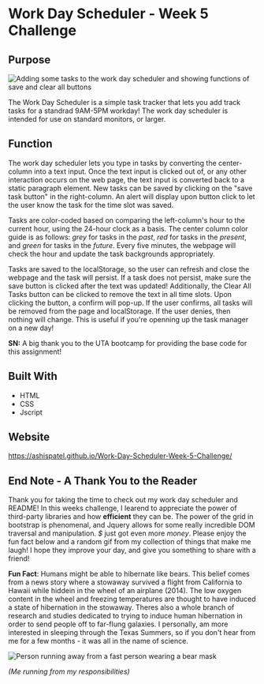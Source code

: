 # Work Day Scheduler - Week 5 Challenge

## Purpose

![Adding some tasks to the work day scheduler and showing functions of save and clear all buttons]() 

The Work Day Scheduler is a simple task tracker that lets you add track tasks for a standrad 9AM-5PM workday! The work day scheduler is intended for use on standard monitors, or larger. 

## Function

The work day scheduler lets you type in tasks by converting the center-column into a text input. Once the text input is clicked out of, or any other interaction occurs on the web page, the text input is converted back to a static paragraph element. New tasks can be saved by clicking on the "save task button" in the right-column. An alert will display upon button click to let the user know the task for the time slot was saved. 

Tasks are color-coded based on comparing the left-column's hour to the current hour, using the 24-hour clock as a basis. The center column color guide is as follows: *grey* for tasks in the *past*, *red* for tasks in the *present*, and *green* for tasks in the *future*. Every five minutes, the webpage will check the hour and update the task backgrounds appropriately. 

Tasks are saved to the localStorage, so the user can refresh and close the webpage and the task will persist. If a task does not persist, make sure the save button is clicked after the text was updated! Additionally, the Clear All Tasks button can be clicked to remove the text in all time slots. Upon clicking the button, a confirm will pop-up. If the user confirms, all tasks will be removed from the page and localStorage. If the user denies, then nothing will change. This is useful if you're openning up the task manager on a new day!

**SN:** A big thank you to the UTA bootcamp for providing the base code for this assignment!

## Built With

* HTML
* CSS
* Jscript

## Website

https://ashispatel.github.io/Work-Day-Scheduler-Week-5-Challenge/

## End Note - A Thank You to the Reader

Thank you for taking the time to check out my work day scheduler and README! In this weeks challenge, I learend to appreciate the power of third-party libraries and how **efficient** they can be. The power of the grid in bootstrap is phenomenal, and Jquery allows for some really incredible DOM traversal and manipulation. *$* just got even more *money*. Please enjoy the fun fact below and a random gif from my collection of things that make me laugh! I hope they improve your day, and give you something to share with a friend!

**Fun Fact**: Humans might be able to hibernate like bears. This belief comes from a news story where a stowaway survived a flight from California to Hawaii while hiddein in the wheel of an airplane (2014). The low oxygen content in the wheel and freezing temperatures are thought to have induced a state of hibernation in the stowaway. Theres also a whole branch of research and studies dedicated to trying to induce human hibernation in order to send people off to far-flung galaxies. I personally, am more interested in sleeping through the Texas Summers, so if you don't hear from me for a few months - it was all in the name of science. 

![Person running away from a fast person wearing a bear mask](https://github.com/AshisPatel/Work-Day-Scheduler-Week-5-Challenge/blob/main/assets/images/running_away.gif)

*(Me running from my responsibilities)*